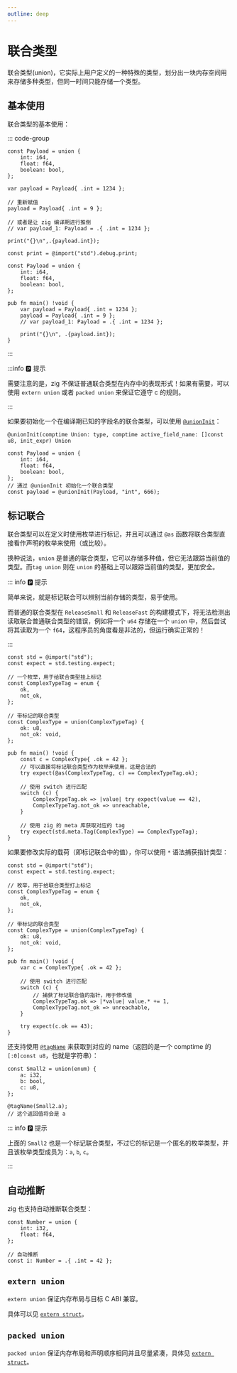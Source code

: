 ```yaml
---
outline: deep
---
```


# 联合类型

联合类型(union)，它实际上用户定义的一种特殊的类型，划分出一块内存空间用来存储多种类型，但同一时间只能存储一个类型。

## 基本使用

联合类型的基本使用：

::: code-group

```zig [default]
const Payload = union {
    int: i64,
    float: f64,
    boolean: bool,
};

var payload = Payload{ .int = 1234 };

// 重新赋值
payload = Payload{ .int = 9 };

// 或者是让 zig 编译期进行推倒
// var payload_1: Payload = .{ .int = 1234 };

print("{}\n",.{payload.int});
```

```zig [more]
const print = @import("std").debug.print;

const Payload = union {
    int: i64,
    float: f64,
    boolean: bool,
};

pub fn main() !void {
    var payload = Payload{ .int = 1234 };
    payload = Payload{ .int = 9 };
    // var payload_1: Payload = .{ .int = 1234 };

    print("{}\n", .{payload.int});
}
```

:::

:::info 🅿️ 提示

需要注意的是，zig 不保证普通联合类型在内存中的表现形式！如果有需要，可以使用 `extern union` 或者 `packed union` 来保证它遵守 c 的规则。

:::

如果要初始化一个在编译期已知的字段名的联合类型，可以使用 [`@unionInit`](https://ziglang.org/documentation/master/#unionInit)：

```zig
@unionInit(comptime Union: type, comptime active_field_name: []const u8, init_expr) Union
```

```zig
const Payload = union {
    int: i64,
    float: f64,
    boolean: bool,
};
// 通过 @unionInit 初始化一个联合类型
const payload = @unionInit(Payload, "int", 666);
```

## 标记联合

联合类型可以在定义时使用枚举进行标记，并且可以通过 `@as` 函数将联合类型直接看作声明的枚举来使用（或比较）。

换种说法，`union` 是普通的联合类型，它可以存储多种值，但它无法跟踪当前值的类型。而`tag union` 则在 `union` 的基础上可以跟踪当前值的类型，更加安全。

::: info 🅿️ 提示

简单来说，就是标记联合可以辨别当前存储的类型，易于使用。

而普通的联合类型在 `ReleaseSmall` 和 `ReleaseFast` 的构建模式下，将无法检测出读取联合普通联合类型的错误，例如将一个 `u64` 存储在一个 `union` 中，然后尝试将其读取为一个 `f64`，这程序员的角度看是非法的，但运行确实正常的！

:::

```zig [more]
const std = @import("std");
const expect = std.testing.expect;

// 一个枚举，用于给联合类型挂上标记
const ComplexTypeTag = enum {
    ok,
    not_ok,
};

// 带标记的联合类型
const ComplexType = union(ComplexTypeTag) {
    ok: u8,
    not_ok: void,
};

pub fn main() !void {
    const c = ComplexType{ .ok = 42 };
    // 可以直接将标记联合类型作为枚举来使用，这是合法的
    try expect(@as(ComplexTypeTag, c) == ComplexTypeTag.ok);

    // 使用 switch 进行匹配
    switch (c) {
        ComplexTypeTag.ok => |value| try expect(value == 42),
        ComplexTypeTag.not_ok => unreachable,
    }

    // 使用 zig 的 meta 库获取对应的 tag
    try expect(std.meta.Tag(ComplexType) == ComplexTypeTag);
}
```

如果要修改实际的载荷（即标记联合中的值），你可以使用 `*` 语法捕获指针类型：

```zig
const std = @import("std");
const expect = std.testing.expect;

// 枚举，用于给联合类型打上标记
const ComplexTypeTag = enum {
    ok,
    not_ok,
};

// 带标记的联合类型
const ComplexType = union(ComplexTypeTag) {
    ok: u8,
    not_ok: void,
};

pub fn main() !void {
    var c = ComplexType{ .ok = 42 };

    // 使用 switch 进行匹配
    switch (c) {
        // 捕获了标记联合值的指针，用于修改值
        ComplexTypeTag.ok => |*value| value.* += 1,
        ComplexTypeTag.not_ok => unreachable,
    }

    try expect(c.ok == 43);
}
```

还支持使用 [`@tagName`](https://ziglang.org/documentation/master/#tagName) 来获取到对应的 name（返回的是一个 comptime 的 `[:0]const u8`，也就是字符串）：

```zig
const Small2 = union(enum) {
    a: i32,
    b: bool,
    c: u8,
};

@tagName(Small2.a);
// 这个返回值将会是 a
```

::: info 🅿️ 提示

上面的 `Small2` 也是一个标记联合类型，不过它的标记是一个匿名的枚举类型，并且该枚举类型成员为：`a`, `b`, `c`。

:::

## 自动推断

zig 也支持自动推断联合类型：

```zig
const Number = union {
    int: i32,
    float: f64,
};

// 自动推断
const i: Number = .{ .int = 42 };
```

## `extern union`

`extern union` 保证内存布局与目标 C ABI 兼容。

具体可以见 [`extern struct`](advanced_type/struct.md#extern)。

## `packed union`

`packed union` 保证内存布局和声明顺序相同并且尽量紧凑，具体见 [`extern struct`](advanced_type/struct.md#packed)。
